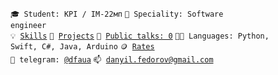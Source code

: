 <code>🎓 Student: KPI / IM-22мп</code>
<code>👷 Speciality: Software engineer</code><br>
<code>💡 [Skills](SKILLS.md)</code>
<code>🧻 [Projects](PROJECTS.md)</code>
<code>📢 [Public talks: 0](TALKS.md)</code>
<code>🧑‍💻 Languages: Python, Swift, C#, Java, Arduino</code>
<code>🪙 [Rates](RATES.md)</code><br>
<code>💬 telegram: [@dfaua](https://telegram.me/dfaua)</code>
<code>📫 [danyil.fedorov@gmail.com](mailto:danyil.fedorov@gmail.com)</code>
